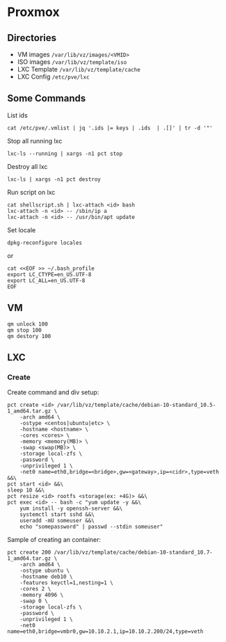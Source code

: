 # Proxmox

## Directories
* VM images ```/var/lib/vz/images/<VMID>```
* ISO images ```/var/lib/vz/template/iso```
* LXC Template ```/var/lib/vz/template/cache```
* LXC Config ```/etc/pve/lxc```

## Some Commands
List ids
```
cat /etc/pve/.vmlist | jq '.ids |= keys | .ids  | .[]' | tr -d '"'
```

Stop all running lxc
```
lxc-ls --running | xargs -n1 pct stop
```

Destroy all lxc
```
lxc-ls | xargs -n1 pct destroy
```

Run script on lxc
```
cat shellscript.sh | lxc-attach <id> bash
lxc-attach -n <id> -- /sbin/ip a
lxc-attach -n <id> -- /usr/bin/apt update
```

Set locale
```
dpkg-reconfigure locales
```
or
```
cat <<EOF >> ~/.bash_profile
export LC_CTYPE=en_US.UTF-8
export LC_ALL=en_US.UTF-8
EOF
```


## VM
```
qm unlock 100
qm stop 100
qm destory 100
```

## LXC

### Create
Create command and div setup:
```
pct create <id> /var/lib/vz/template/cache/debian-10-standard_10.5-1_amd64.tar.gz \
    -arch amd64 \
    -ostype <centos|ubuntu|etc> \
    -hostname <hostname> \
    -cores <cores> \
    -memory <memory(MB)> \
    -swap <swap(MB)> \
    -storage local-zfs \
    -password \
    -unprivileged 1 \
    -net0 name=eth0,bridge=<bridge>,gw=<gateway>,ip=<cidr>,type=veth  &&\
pct start <id> &&\
sleep 10 &&\
pct resize <id> rootfs <storage(ex: +4G)> &&\
pct exec <id> -- bash -c "yum update -y &&\
    yum install -y openssh-server &&\
    systemctl start sshd &&\
    useradd -mU someuser &&\
    echo "somepassword" | passwd --stdin someuser"
```

Sample of creating an container:
```
pct create 200 /var/lib/vz/template/cache/debian-10-standard_10.7-1_amd64.tar.gz \
    -arch amd64 \
    -ostype ubuntu \
    -hostname deb10 \
    -features keyctl=1,nesting=1 \
    -cores 2 \
    -memory 4096 \
    -swap 0 \
    -storage local-zfs \
    -password \
    -unprivileged 1 \
    -net0 name=eth0,bridge=vmbr0,gw=10.10.2.1,ip=10.10.2.200/24,type=veth
```


